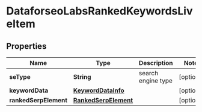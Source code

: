 

# DataforseoLabsRankedKeywordsLiveItem


## Properties

| Name | Type | Description | Notes |
|------------ | ------------- | ------------- | -------------|
|**seType** | **String** | search engine type |  [optional] |
|**keywordData** | [**KeywordDataInfo**](KeywordDataInfo.md) |  |  [optional] |
|**rankedSerpElement** | [**RankedSerpElement**](RankedSerpElement.md) |  |  [optional] |



